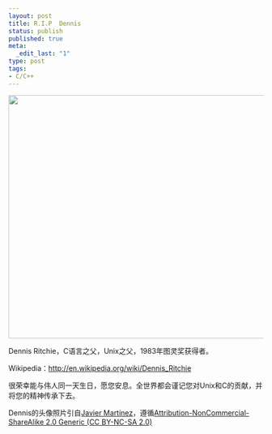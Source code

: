 ```yaml
--- 
layout: post
title: R.I.P  Dennis
status: publish
published: true
meta: 
  _edit_last: "1"
type: post
tags: 
- C/C++
---
```

<a href="http://rebornix.com/wp-content/uploads/rebornix.com/2011/10/hewrotec.jpg"><img class="size-full wp-image-114 alignnone" title="hewrotec" src="http://rebornix.com/wp-content/uploads/rebornix.com/2011/10/hewrotec.jpg" alt="" width="640" height="480" /><!--more--></a>


Dennis Ritchie，C语言之父，Unix之父，1983年图灵奖获得者。


Wikipedia：<a href="http://en.wikipedia.org/wiki/Dennis_Ritchie">http://en.wikipedia.org/wiki/Dennis_Ritchie</a>


很荣幸能与伟人同一天生日，愿您安息。全世界都会谨记您对Unix和C的贡献，并将您的精神传承下去。


Dennis的头像照片引自[Javier Martínez](http://www.flickr.com/photos/hyoga/880768939)，遵循[Attribution-NonCommercial-ShareAlike 2.0 Generic (CC BY-NC-SA 2.0)](http://creativecommons.org/licenses/by-nc-sa/2.0/)


